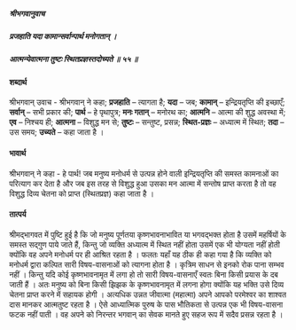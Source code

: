 ##### श्रीभगवानुवाच
##### प्रजहाति यदा कामान्सर्वान्पार्थ मनोगतान् ।
##### आत्मन्येवात्मना तुष्टः स्थितप्रज्ञस्तदोच्यते ॥ ५५ ॥

#### शब्दार्थ

श्रीभगवान्  उवाच - श्रीभगवान् ने कहा; **प्रजहाति** – त्यागता है; **यदा** – जब; **कामान्** – इन्द्रियतृप्ति की इच्छाएँ; **सर्वान्** – सभी प्रकार की; **पार्थ** – हे  पृथापुत्र; **मनः गतान्** – मनोरथ का; **आत्मनि** – आत्मा की शुद्ध अवस्था में; **एव** – निश्चय ही; **आत्मना** – विशुद्ध मन से; **तुष्टः** – सन्तुष्ट, प्रसन्न; **स्थित-प्रज्ञः** – अध्यात्म में स्थित; **तदा** – उस समय; **उच्यते** – कहा जाता है ।

#### भावार्थ

श्रीभगवान् ने कहा - हे पार्थ! जब मनुष्य मनोधर्म से उत्पन्न होने वाली इन्द्रियतृप्ति की समस्त कामनाओं का परित्याग कर देता है और जब इस तरह से विशुद्ध हुआ उसका मन आत्मा में सन्तोष प्राप्त करता है तो वह विशुद्ध दिव्य चेतना को प्राप्त (स्थितप्रज्ञ) कहा जाता है ।

#### तात्पर्य

श्रीमद्भागवत में पुष्टि हुई है कि जो मनुष्य पूर्णतया कृष्णभावनाभावित या भगवद्भक्त होता है उसमें महर्षियों के समस्त सद्गुण पाये जाते हैं, किन्तु जो व्यक्ति अध्यात्म में स्थित नहीं होता उसमें एक भी योग्यता नहीं होती क्योंकि वह अपने मनोधर्म पर ही आश्रित रहता है । फलतः यहाँ यह ठीक ही कहा गया है कि व्यक्ति को मनोधर्म द्वारा कल्पित सारी विषय-वासनाओं को त्यागना होता है । कृत्रिम साधन से इनको रोक पाना सम्भव नहीं । किन्तु यदि कोई कृष्णभावनामृत में लगा हो तो सारी विषय-वासनाएँ स्वतः बिना किसी प्रयास के दब जाती हैं । अतः मनुष्य को बिना किसी झिझक के कृष्णभावनामृत में लगना होगा क्योंकि यह भक्ति उसे दिव्य चेतना प्राप्त करने में सहायक होगी । अत्यधिक उन्नत जीवात्मा (महात्मा) अपने आपको परमेश्वर का शाश्वत दास मानकर आत्मतुष्ट रहता है । ऐसे आध्यात्मिक पुरुष के पास भौतिकता से उत्पन्न एक भी विषय-वासना फटक नहीं पाती । वह अपने को निरन्तर भगवान् का सेवक मानते हुए सहज रूप में सदैव प्रसन्न रहता है ।